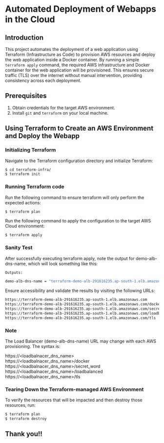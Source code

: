 # Automated Deployment of Webapps in the Cloud

## Introduction

This project automates the deployment of a web application using Terraform (Infrastructure as Code) to provision AWS resources and deploy the web application inside a Docker container. By running a simple `terraform apply` command, the required AWS infrastructure and Docker container for the web application will be provisioned. This ensures secure traffic (TLS) over the internet without manual intervention, providing consistency across each deployment.

## Prerequisites

1. Obtain credentials for the target AWS environment.
2. Install `git` and `terraform` on your local machine.

## Using Terraform to Create an AWS Environment and Deploy the Webapp

### Initializing Terraform

Navigate to the Terraform configuration directory and initialize Terraform:

```sh
$ cd terraform-infra/
$ terraform init
```

### Running Terraform code

Run the following command to ensure terraform will only perform the expected actions:

```sh
$ terraform plan
```

Run the following command to apply the configuration to the target AWS Cloud environment:    
    
```sh
$ terraform apply
```

### Sanity Test 

After successfully executing terraform apply, note the output for demo-alb-dns-name, which will look something like this:

```sh
Outputs:

demo-alb-dns-name = "terraform-demo-alb-291616235.ap-south-1.elb.amazonaws.com"
```

Ensure accessibility and validate the results by visiting the following URLs:

```sh
https://terraform-demo-alb-291616235.ap-south-1.elb.amazonaws.com
https://terraform-demo-alb-291616235.ap-south-1.elb.amazonaws.com/docker
https://terraform-demo-alb-291616235.ap-south-1.elb.amazonaws.com/secret_word
https://terraform-demo-alb-291616235.ap-south-1.elb.amazonaws.com/loadbalanced
https://terraform-demo-alb-291616235.ap-south-1.elb.amazonaws.com/tls
```

### Note
The Load Balancer (demo-alb-dns-name) URL may change with each AWS provisioning. The syntax is:

https://<loadbalnacer_dns_name>
https://<loadbalnacer_dns_name>/docker
https://<loadbalnacer_dns_name>/secret_word
https://<loadbalnacer_dns_name>/loadbalanced
https://<loadbalnacer_dns_name>/tls

### Tearing Down the Terraform-managed AWS Environment

To verify the resources that will be impacted and then destroy those resources, run:

```sh
$ terraform plan
$ terraform destroy
```

## Thank you!!
